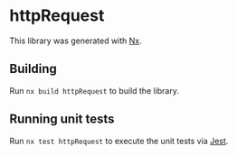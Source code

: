 # httpRequest

This library was generated with [Nx](https://nx.dev).

## Building

Run `nx build httpRequest` to build the library.

## Running unit tests

Run `nx test httpRequest` to execute the unit tests via [Jest](https://jestjs.io).
